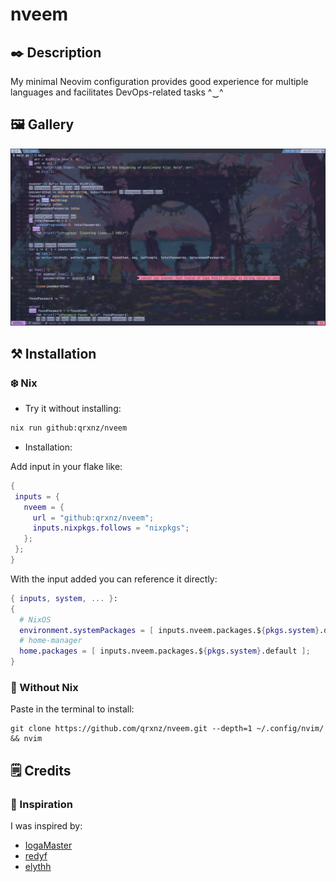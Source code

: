 # nveem

## ✒️ Description
My minimal Neovim configuration provides good experience for multiple languages and facilitates DevOps-related tasks  ^‿^

## 🖼️ Gallery
![nvim screenshot](./.github/assets/neovim.jpg)

## ⚒️ Installation

### ❄️ Nix
- Try it without installing:
```sh
nix run github:qrxnz/nveem
```
- Installation:  

Add input in your flake like:  
```nix
{
 inputs = {
   nveem = {
     url = "github:qrxnz/nveem";
     inputs.nixpkgs.follows = "nixpkgs";
   };
 };
}
```
With the input added you can reference it directly:  

```nix
{ inputs, system, ... }:
{
  # NixOS
  environment.systemPackages = [ inputs.nveem.packages.${pkgs.system}.default ];
  # home-manager
  home.packages = [ inputs.nveem.packages.${pkgs.system}.default ];
}
```

### 🐧 Without Nix

Paste in the terminal to install:
```
git clone https://github.com/qrxnz/nveem.git --depth=1 ~/.config/nvim/ && nvim
```
## 🗒️ Credits

### 🎨 Inspiration

I was inspired by:
- [IogaMaster](https://github.com/IogaMaster/neovim)
- [redyf](https://github.com/redyf/Moon)
- [elythh](https://github.com/elythh/nixvim)
